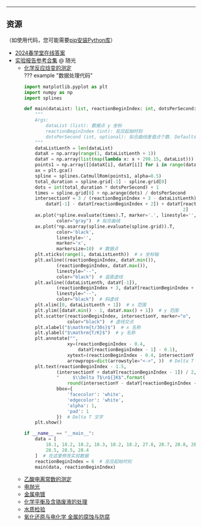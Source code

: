 

---

## 资源 
（如使用代码，您可能需要[pip安装Python库](../技巧/pip安装Python库.md)）  
- [2024春学堂在线答案](https://api.ecylt.top/v1/lanzou_link?url=https://cqu-openlib.lanzout.com/iirNU1wklbqh&type=down)  
- [实验报告参考合集](https://api.ecylt.top/v1/lanzou_link?url=https://cqu-openlib.lanzout.com/iIO2f1wklenc&type=down) @ 随光  
    - [化学反应焓变的测定](https://api.ecylt.top/v1/lanzou_link?url=https://cqu-openlib.lanzout.com/iRqGi1wklnxg&type=down)  
    ??? example "数据处理代码"
        ```python
        import matplotlib.pyplot as plt
        import numpy as np
        import splines
        
        def main(dataList: list, reactionBeginIndex: int, dotsPerSecond: int = 300):
            """
            Args:
                dataList (list): 数据点 y 坐标
                reactionBeginIndex (int): 反应起始时刻
                dotsPerSecond (int, optional): 拟合曲线差值点个数. Defaults to 300.
            """
            dataListLenth = len(dataList)
            dataX = np.array(range(1, dataListLenth + 1))
            dataY = np.array(list(map(lambda x: x + 298.15, dataList)))
            points1 = np.array([[dataX[i], dataY[i]] for i in range(dataListLenth)])
            ax = plt.gca()
            spline = splines.CatmullRom(points1, alpha=0.5)
            total_duration = spline.grid[-1] - spline.grid[0]
            dots = int(total_duration * dotsPerSecond) + 1
            times = spline.grid[0] + np.arange(dots) / dotsPerSecond
            intersectionY = 3 / (reactionBeginIndex + 3 - dataListLenth) * (
                dataY[-1] - dataY[reactionBeginIndex + 2]) + dataY[reactionBeginIndex +
                                                                   2]
            ax.plot(*spline.evaluate(times).T, marker='.', linestyle='',
                    color="gray")  # 拟合曲线
            ax.plot(*np.asarray(spline.evaluate(spline.grid)).T,
                    color='black',
                    linestyle='',
                    marker='x',
                    markersize=10)  # 数据点
            plt.xticks(range(1, dataListLenth))  # x 坐标轴
            plt.axline((reactionBeginIndex, dataY.min()),
                    (reactionBeginIndex, dataY.max()),
                    linestyle="--",
                    color="black")  # 竖直虚线
            plt.axline((dataListLenth, dataY[-1]),
                    (reactionBeginIndex + 3, dataY[reactionBeginIndex + 2]),
                    linestyle="--",
                    color="black")  # 斜虚线
            plt.xlim([0, dataListLenth + 1])  # x 范围
            plt.ylim([dataY.min() - 1, dataY.max() + 1])  # y 范围
            plt.scatter(reactionBeginIndex, intersectionY, marker="o",
                        color="black")  # 虚线交点
            plt.xlabel("$\mathrm{t/30s}$")  # x 名称
            plt.ylabel("$\mathrm{T/K}$")  # y 名称
            plt.annotate("",
                        xy=(reactionBeginIndex - 0.4,
                            dataY[reactionBeginIndex - 1] - 0.1),
                        xytext=(reactionBeginIndex - 0.4, intersectionY + 0.1),
                        arrowprops=dict(arrowstyle="<->", ))  # Delta T 箭头
            plt.text(reactionBeginIndex - 1.5,
                    (intersectionY + dataY[reactionBeginIndex - 1]) / 2,
                    "     $\\Delta T$\n${}K$".format(
                        round(intersectionY - dataY[reactionBeginIndex - 1], 1)),
                    bbox={
                        'facecolor': 'white',
                        'edgecolor': 'white',
                        'alpha': 1,
                        'pad': 1
                    })  # Delta T 文字
            plt.show()
        
        if __name__ == "__main__":
            data = [
                18.1, 18.2, 18.2, 18.3, 18.2, 18.2, 27.8, 28.7, 28.8, 28.7, 28.7, 28.6,
                28.5, 28.5, 28.4
            ]  # 在这里修改实验数据
            reactionBeginIndex = 6  # 反应起始时刻
            main(data, reactionBeginIndex)
        ```
    - [乙酸电离常数的测定](https://api.ecylt.top/v1/lanzou_link?url=https://cqu-openlib.lanzout.com/iRYRS1wklnad&type=down)  
    - [电抛光](https://api.ecylt.top/v1/lanzou_link?url=https://cqu-openlib.lanzout.com/ibvFe1wklqqh&type=down)  
    - [金属电镀](https://api.ecylt.top/v1/lanzou_link?url=https://cqu-openlib.lanzout.com/iikvp1wklqyf&type=down)  
    - [化学平衡及含铬废液的处理](https://lz.qaiu.top/parser?url=https://cqu-openlib.lanzouh.com/if0h71uoy5mh)  
    - [水质检验](https://api.ecylt.top/v1/lanzou_link?url=https://cqu-openlib.lanzout.com/i3MbC1wklqcd&type=down)  
    - [氧化还原与电化学 金属的腐蚀与防腐](https://api.ecylt.top/v1/lanzou_link?url=https://cqu-openlib.lanzout.com/iHRSK1wklpuf&type=down)  